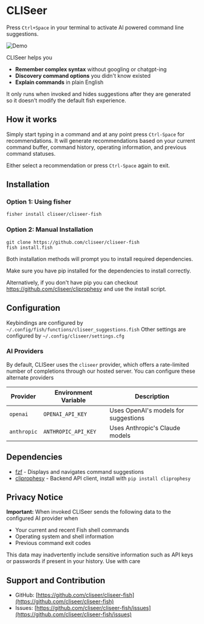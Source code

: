 # CLISeer

Press `Ctrl+Space` in your terminal to activate AI powered command line suggestions.

![Demo](./.github/demo.gif)

CLISeer helps you

- **Remember complex syntax** without googling or chatgpt-ing
- **Discovery command options** you didn't know existed
- **Explain commands** in plain English

It only runs when invoked and hides suggestions after they are generated so it doesn't modify the default fish experience.

## How it works

Simply start typing in a command and at any point press `Ctrl-Space` for recommendations.  It will generate recommendations based on your current command buffer, command history, operating information, and previous command statuses.

Either select a recommendation or press `Ctrl-Space` again to exit.

## Installation

### Option 1: Using fisher

``` fish
fisher install cliseer/cliseer-fish
```

### Option 2: Manual Installation
``` fish
git clone https://github.com/cliseer/cliseer-fish
fish install.fish
```
Both installation methods will prompt you to install required dependencies.

Make sure you have pip installed for the dependencies to install correctly.

Alternatively, if you don't have pip you can checkout https://github.com/cliseer/cliprophesy and use the install script.

## Configuration

Keybindings are configured by `~/.config/fish/functions/cliseer_suggestions.fish`
Other settings are configured by `~/.config/cliseer/settings.cfg`

### AI Providers

By default, CLISeer uses the `cliseer` provider, which offers a rate-limited number of completions through our hosted server. You can configure these alternate providers


| Provider | Environment Variable | Description |
|----------|---------------------|-------------|
| `openai` | `OPENAI_API_KEY` | Uses OpenAI's models for suggestions |
| `anthropic` | `ANTHROPIC_API_KEY` | Uses Anthropic's Claude models |


## Dependencies

- [fzf](https://github.com/junegunn/fzf) - Displays and navigates command suggestions
- [cliprophesy](https://github.com/cliseer/cliprophesy) - Backend API client, install with `pip install cliprophesy`

## Privacy Notice

**Important:** When invoked CLISeer sends the following data to the configured AI provider when

- Your current and recent Fish shell commands
- Operating system and shell information
- Previous command exit codes

This data may inadvertently include sensitive information such as API keys or passwords if present in your history. Use with care

## Support and Contribution

- GitHub: [https://github.com/cliseer/cliseer-fish](https://github.com/cliseer/cliseer-fish)
- Issues: [https://github.com/cliseer/cliseer-fish/issues](https://github.com/cliseer/cliseer-fish/issues)
